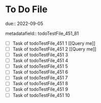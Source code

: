 # To Do File

due:: 2022-09-05

metadatafield:: todoTestFile_451_81

- [ ] Task of todoTestFile_451 1 [[Query me]]
- [ ] Task of todoTestFile_451 2 [[Query me]]
- [ ] Task of todoTestFile_451 3
- [ ] Task of todoTestFile_451 4
- [ ] Task of todoTestFile_451 5
- [ ] Task of todoTestFile_451 6
- [ ] Task of todoTestFile_451 7
- [ ] Task of todoTestFile_451 8
- [ ] Task of todoTestFile_451 9
- [ ] Task of todoTestFile_451 10
